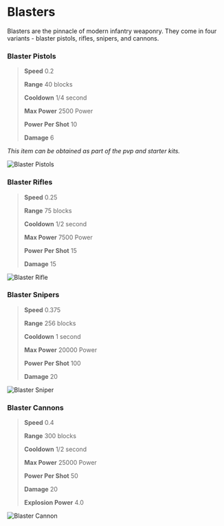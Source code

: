 # Blasters

Blasters are the pinnacle of modern infantry weaponry. They come in four variants - blaster pistols, rifles, snipers, and cannons.

### Blaster Pistols
> **Speed** 0.2
>
> **Range** 40 blocks
>
> **Cooldown** 1/4 second
>
> **Max Power** 2500 Power
>
> **Power Per Shot** 10
>
> **Damage** 6

*This item can be obtained as part of the pvp and starter kits.*

![Blaster Pistols](https://imgur.com/xKRkUdq.png)


### Blaster Rifles
> **Speed** 0.25
>
> **Range** 75 blocks
>
> **Cooldown** 1/2 second
>
> **Max Power** 7500 Power
>
> **Power Per Shot** 15
>
> **Damage** 15

![Blaster Rifle](https://imgur.com/EKz1pu0.png)

### Blaster Snipers

> **Speed** 0.375
>
> **Range** 256 blocks
>
> **Cooldown** 1 second
>
> **Max Power** 20000 Power
>
> **Power Per Shot** 100
>
> **Damage** 20

![Blaster Sniper](https://imgur.com/Ryzmsl7.png)



### Blaster Cannons
> **Speed** 0.4
>
> **Range** 300 blocks
>
> **Cooldown** 1/2 second
>
> **Max Power** 25000 Power
>
> **Power Per Shot** 50
>
> **Damage** 20
>
> **Explosion Power** 4.0

![Blaster Cannon](https://imgur.com/JIV39Y0.png)
